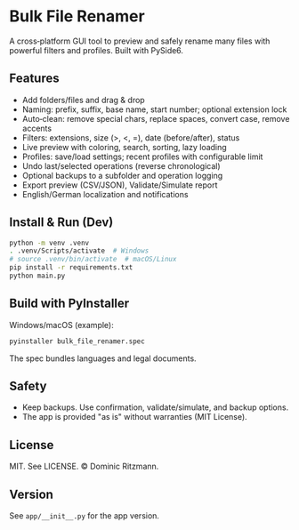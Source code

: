 # Bulk File Renamer

A cross‑platform GUI tool to preview and safely rename many files with powerful filters and profiles. Built with PySide6.

## Features
- Add folders/files and drag & drop
- Naming: prefix, suffix, base name, start number; optional extension lock
- Auto‑clean: remove special chars, replace spaces, convert case, remove accents
- Filters: extensions, size (>, <, =), date (before/after), status
- Live preview with coloring, search, sorting, lazy loading
- Profiles: save/load settings; recent profiles with configurable limit
- Undo last/selected operations (reverse chronological)
- Optional backups to a subfolder and operation logging
- Export preview (CSV/JSON), Validate/Simulate report
- English/German localization and notifications

## Install & Run (Dev)
```bash
python -m venv .venv
. .venv/Scripts/activate  # Windows
# source .venv/bin/activate  # macOS/Linux
pip install -r requirements.txt
python main.py
```

## Build with PyInstaller
Windows/macOS (example):
```bash
pyinstaller bulk_file_renamer.spec
```
The spec bundles languages and legal documents.

## Safety
- Keep backups. Use confirmation, validate/simulate, and backup options.
- The app is provided "as is" without warranties (MIT License).

## License
MIT. See LICENSE. © Dominic Ritzmann.

## Version
See `app/__init__.py` for the app version.





